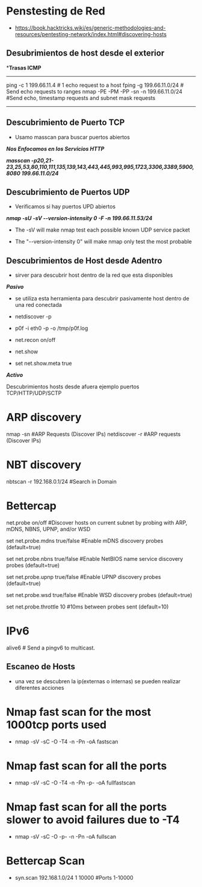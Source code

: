 # Penstesting de Red

- <https://book.hacktricks.wiki/es/generic-methodologies-and-resources/pentesting-network/index.html#discovering-hosts>

## Desubrimientos de host desde el exterior

***Trasas ICMP**

***
ping -c 1 199.66.11.4    # 1 echo request to a host
fping -g 199.66.11.0/24  # Send echo requests to ranges
nmap -PE -PM -PP -sn -n 199.66.11.0/24 #Send echo, timestamp requests and subnet mask requests
***

## Descubrimiento de Puerto TCP

- Usamo masscan para buscar puertos abiertos

***Nos Enfocamos en los Servicios HTTP***

***masscan -p20,21-23,25,53,80,110,111,135,139,143,443,445,993,995,1723,3306,3389,5900,8080 199.66.11.0/24***

## Descubrimiento de Puertos UDP

- Verificamos si hay puertos UPD abiertos

***nmap -sU -sV --version-intensity 0 -F -n 199.66.11.53/24***

- The -sV will make nmap test each possible known UDP service packet

- The "--version-intensity 0" will make nmap only test the most probable

## Descubrimientos de Host desde Adentro

- sirver para descubrir host dentro de la red que esta disponibles

***Pasivo***

- se utiliza esta herramienta para descubrir pasivamente host dentro de una red conectada

- netdiscover -p
- p0f -i eth0 -p -o /tmp/p0f.log
- net.recon on/off
- net.show
- set net.show.meta true

***Activo***

Descubrimientos hosts desde afuera ejemplo puertos TCP/HTTP/UDP/SCTP

# ARP discovery

nmap -sn <Network> #ARP Requests (Discover IPs)
netdiscover -r <Network> #ARP requests (Discover IPs)

# NBT discovery

nbtscan -r 192.168.0.1/24 #Search in Domain

# Bettercap

net.probe on/off #Discover hosts on current subnet by probing with ARP, mDNS, NBNS, UPNP, and/or WSD

set net.probe.mdns true/false #Enable mDNS discovery probes (default=true)

set net.probe.nbns true/false #Enable NetBIOS name service discovery probes (default=true)

set net.probe.upnp true/false #Enable UPNP discovery probes (default=true)

set net.probe.wsd true/false #Enable WSD discovery probes (default=true)

set net.probe.throttle 10 #10ms between probes sent (default=10)

# IPv6

alive6 <IFACE> # Send a pingv6 to multicast.

## Escaneo de Hosts

- una vez se descubren la ip(externas o internas) se pueden realizar diferentes acciones

# Nmap fast scan for the most 1000tcp ports used

- nmap -sV -sC -O -T4 -n -Pn -oA fastscan <IP>

# Nmap fast scan for all the ports

- nmap -sV -sC -O -T4 -n -Pn -p- -oA fullfastscan <IP>

# Nmap fast scan for all the ports slower to avoid failures due to -T4

- nmap -sV -sC -O -p- -n -Pn -oA fullscan <IP>

# Bettercap Scan

- syn.scan 192.168.1.0/24 1 10000 #Ports 1-10000

